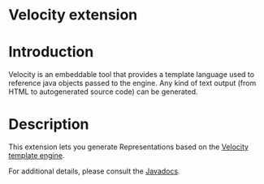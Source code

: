 Velocity extension
==================

Introduction
============

Velocity is an embeddable tool that provides a template language used to
reference java objects passed to the engine. Any kind of text output
(from HTML to autogenerated source code) can be generated.

Description
===========

This extension lets you generate Representations based on the [Velocity
template
engine](http://web.archive.org/web/20120305034157/http://velocity.apache.org/engine/).

For additional details, please consult the
[Javadocs](http://web.archive.org/web/20120305034157/http://www.restlet.org/documentation/2.1/jse/ext/org/restlet/ext/velocity/package-summary.html).

